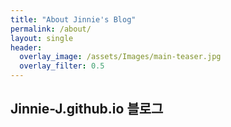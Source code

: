 ```yaml
---  
title: "About Jinnie's Blog"
permalink: /about/
layout: single
header:
  overlay_image: /assets/Images/main-teaser.jpg
  overlay_filter: 0.5
---
```

## Jinnie-J.github.io 블로그